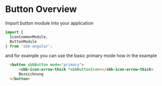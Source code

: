 # Button Overview

Import button module into your application

```ts
import {
  IconCommonModule,
  ButtonModule
} from 'sbb-angular';
```
and for example you can use the basic primary mode how in the example

```html
  <button sbbButton mode="primary">
      <sbb-icon-arrow-thick *sbbButtonIcon></sbb-icon-arrow-thick>
      Bezeichnung
  </button>
```